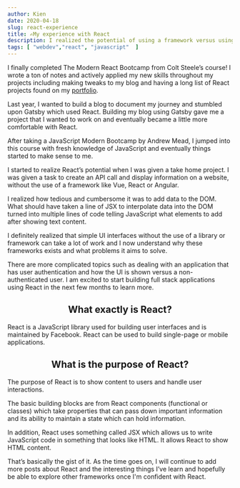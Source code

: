 ```yaml
---
author: Kien
date: 2020-04-18
slug: react-experience
title: ✍My experience with React
description: I realized the potential of using a framework versus using vanilla JavaScript to build web applications. Also, what is React and its purpose?
tags: [ "webdev","react", "javascript"  ]
---
```


I finally completed The Modern React Bootcamp from Colt Steele’s course! I wrote a ton of notes and actively applied my new skills throughout my projects including making tweaks to my blog and having a long list of React projects found on my <a href="www.kien.dev" target="_blank">portfolio</a>.

Last year, I wanted to build a blog to document my journey and stumbled upon Gatsby which used React. Building my blog using Gatsby gave me a project that I wanted to work on and eventually became a little more comfortable with React.

After taking a JavaScript Modern Bootcamp by Andrew Mead, I jumped into this course with fresh knowledge of JavaScript and eventually things started to make sense to me.

I started to realize React’s potential when I was given a take home project. I was given a task to create an API call and display information on a website, without the use of a framework like Vue, React or Angular.

I realized how tedious and cumbersome it was to add data to the DOM. What should have taken a line of JSX to interpolate data into the DOM turned into multiple lines of code telling JavaScript what elements to add after showing text content.

I definitely realized that simple UI interfaces without the use of a library or framework can take a lot of work and I now understand why these frameworks exists and what problems it aims to solve. 

There are more complicated topics such as dealing with an application that has user authentication and how the UI is shown versus a non-authenticated user. I am excited to start building full stack applications using React in the next few months to learn more.

## <center>What exactly is React?</center>

React is a JavaScript library used for building user interfaces and is maintained by Facebook. React can be used to build single-page or mobile applications.

## <center>What is the purpose of React?</center>

The purpose of React is to show content to users and handle user interactions. 

The basic building blocks are from React components (functional or classes) which take properties that can pass down important information and its ability to maintain a state which can hold information.

In addition, React uses something called JSX which allows us to write JavaScript code in something that looks like HTML. It allows React to show HTML content.

That’s basically the gist of it. As the time goes on, I will continue to add more posts about React and the interesting things I’ve learn and hopefully be able to explore other frameworks once I'm confident with React.